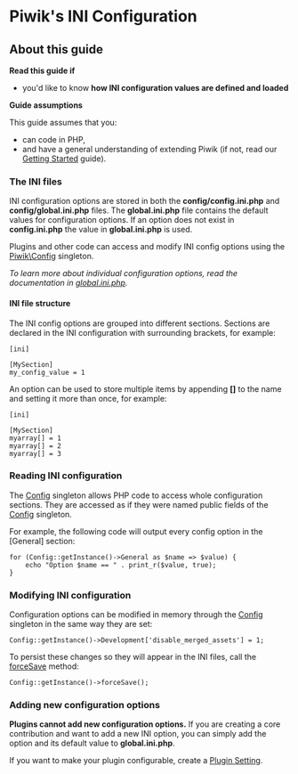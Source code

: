 # Piwik's INI Configuration

## About this guide

**Read this guide if**

* you'd like to know **how INI configuration values are defined and loaded**

**Guide assumptions**

This guide assumes that you:

* can code in PHP,
* and have a general understanding of extending Piwik (if not, read our [Getting Started](/guides/getting-started-part-1) guide).

### The INI files

INI configuration options are stored in both the **config/config.ini.php** and **config/global.ini.php** files. The **global.ini.php** file contains the default values for configuration options. If an option does not exist in **config.ini.php** the value in **global.ini.php** is used.

Plugins and other code can access and modify INI config options using the [Piwik\Config](/api-reference/Piwik/Config) singleton.

_To learn more about individual configuration options, read the documentation in [global.ini.php](#https://github.com/piwik/piwik/blob/master/config/global.ini.php)._

#### INI file structure

The INI config options are grouped into different sections. Sections are declared in the INI configuration with surrounding brackets, for example:

    [ini]

    [MySection]
    my_config_value = 1

An option can be used to store multiple items by appending **[]** to the name and setting it more than once, for example:

    [ini]

    [MySection]
    myarray[] = 1
    myarray[] = 2
    myarray[] = 3

### Reading INI configuration

The [Config](/api-reference/Piwik/Config) singleton allows PHP code to access whole configuration sections. They are accessed as if they were named public fields of the [Config](/api-reference/Piwik/Config) singleton. 

For example, the following code will output every config option in the [General] section:

    for (Config::getInstance()->General as $name => $value) {
        echo "Option $name == " . print_r($value, true);
    }

### Modifying INI configuration

Configuration options can be modified in memory through the [Config](/api-reference/Piwik/Config) singleton in the same way they are set:

    Config::getInstance()->Development['disable_merged_assets'] = 1;

To persist these changes so they will appear in the INI files, call the [forceSave](/api-reference/Piwik/Config#forcesave) method:

    Config::getInstance()->forceSave();

### Adding new configuration options

**Plugins cannot add new configuration options.** If you are creating a core contribution and want to add a new INI option, you can simply add the option and its default value to **global.ini.php**.

If you want to make your plugin configurable, create a [Plugin Setting](/guides/piwik-configuration#plugin-configuration).
